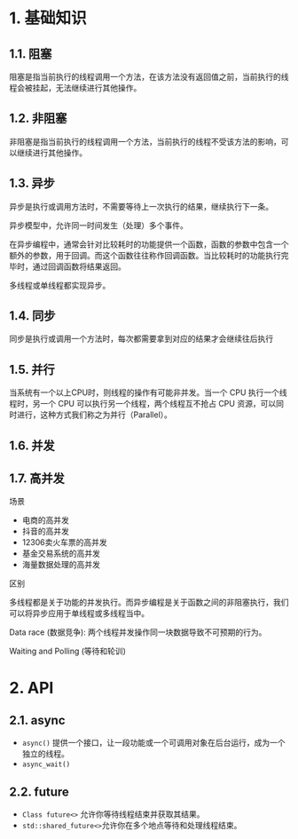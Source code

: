 <!--
 * @Author: JohnJeep
 * @Date: 2021-08-08 01:18:00
 * @LastEditTime: 2022-04-07 18:08:48
 * @LastEditors: DESKTOP-0S33AUT
 * @Description: 多线程并发
-->

# 1. 基础知识

## 1.1. 阻塞

阻塞是指当前执行的线程调用一个方法，在该方法没有返回值之前，当前执行的线程会被挂起，无法继续进行其他操作。

## 1.2. 非阻塞

非阻塞是指当前执行的线程调用一个方法，当前执行的线程不受该方法的影响，可以继续进行其他操作。

## 1.3. 异步

异步是执行或调用方法时，不需要等待上一次执行的结果，继续执行下一条。

异步模型中，允许同一时间发生（处理）多个事件。

在异步编程中，通常会针对比较耗时的功能提供一个函数，函数的参数中包含一个额外的参数，用于回调。而这个函数往往称作回调函数。当比较耗时的功能执行完毕时，通过回调函数将结果返回。

多线程或单线程都实现异步。



## 1.4. 同步

同步是执行或调用一个方法时，每次都需要拿到对应的结果才会继续往后执行

## 1.5. 并行

当系统有一个以上CPU时，则线程的操作有可能非并发。当一个 CPU 执行一个线程时，另一个 CPU 可以执行另一个线程，两个线程互不抢占 CPU 资源，可以同时进行，这种方式我们称之为并行（Parallel）。



## 1.6. 并发



## 1.7. 高并发

场景

- 电商的高并发
- 抖音的高并发
- 12306卖火车票的高并发
- 基金交易系统的高并发
- 海量数据处理的高并发





区别

多线程都是关于功能的并发执行。而异步编程是关于函数之间的非阻塞执行，我们可以将异步应用于单线程或多线程当中。



Data race (数据竞争): 两个线程并发操作同一块数据导致不可预期的行为。



Waiting and Polling (等待和轮训)



# 2. API 

## 2.1. async

- `async()` 提供一个接口，让一段功能或一个可调用对象在后台运行，成为一个独立的线程。
- `async_wait()`

## 2.2. future
- `Class future<>` 允许你等待线程结束并获取其结果。
- `std::shared_future<>`允许你在多个地点等待和处理线程结束。




